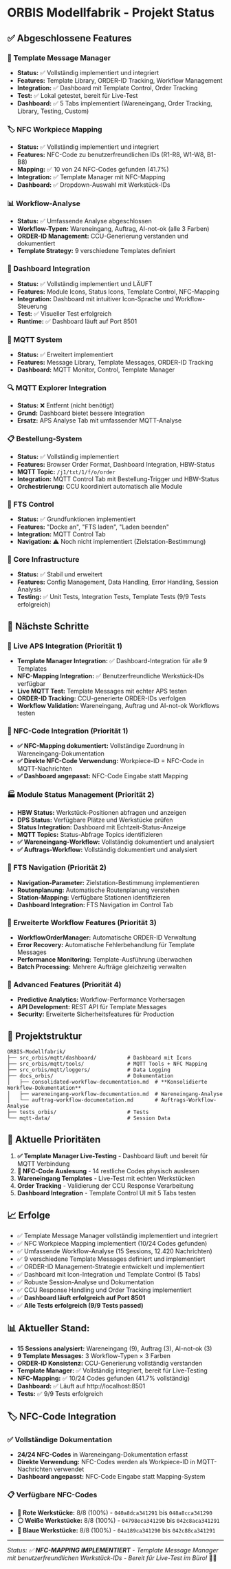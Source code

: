 # ORBIS Modellfabrik - Projekt Status

## ✅ Abgeschlossene Features

### 🎯 Template Message Manager
- **Status:** ✅ Vollständig implementiert und integriert
- **Features:** Template Library, ORDER-ID Tracking, Workflow Management
- **Integration:** ✅ Dashboard mit Template Control, Order Tracking
- **Test:** ✅ Lokal getestet, bereit für Live-Test
- **Dashboard:** ✅ 5 Tabs implementiert (Wareneingang, Order Tracking, Library, Testing, Custom)

### 🏷️ NFC Workpiece Mapping
- **Status:** ✅ Vollständig implementiert und integriert
- **Features:** NFC-Code zu benutzerfreundlichen IDs (R1-R8, W1-W8, B1-B8)
- **Mapping:** ✅ 10 von 24 NFC-Codes gefunden (41.7%)
- **Integration:** ✅ Template Manager mit NFC-Mapping
- **Dashboard:** ✅ Dropdown-Auswahl mit Werkstück-IDs

### 📊 Workflow-Analyse
- **Status:** ✅ Umfassende Analyse abgeschlossen
- **Workflow-Typen:** Wareneingang, Auftrag, AI-not-ok (alle 3 Farben)
- **ORDER-ID Management:** CCU-Generierung verstanden und dokumentiert
- **Template Strategy:** 9 verschiedene Templates definiert

### 🎨 Dashboard Integration
- **Status:** ✅ Vollständig implementiert und LÄUFT
- **Features:** Module Icons, Status Icons, Template Control, NFC-Mapping
- **Integration:** Dashboard mit intuitiver Icon-Sprache und Workflow-Steuerung
- **Test:** ✅ Visueller Test erfolgreich
- **Runtime:** ✅ Dashboard läuft auf Port 8501

### 📡 MQTT System
- **Status:** ✅ Erweitert implementiert
- **Features:** Message Library, Template Messages, ORDER-ID Tracking
- **Dashboard:** MQTT Monitor, Control, Template Manager

### 🔍 MQTT Explorer Integration
- **Status:** ❌ Entfernt (nicht benötigt)
- **Grund:** Dashboard bietet bessere Integration
- **Ersatz:** APS Analyse Tab mit umfassender MQTT-Analyse

### 📋 Bestellung-System
- **Status:** ✅ Vollständig implementiert
- **Features:** Browser Order Format, Dashboard Integration, HBW-Status
- **MQTT Topic:** `/j1/txt/1/f/o/order`
- **Integration:** MQTT Control Tab mit Bestellung-Trigger und HBW-Status
- **Orchestrierung:** CCU koordiniert automatisch alle Module

### 🚗 FTS Control
- **Status:** ✅ Grundfunktionen implementiert
- **Features:** "Docke an", "FTS laden", "Laden beenden"
- **Integration:** MQTT Control Tab
- **Navigation:** ⚠️ Noch nicht implementiert (Zielstation-Bestimmung)

### 🔧 Core Infrastructure
- **Status:** ✅ Stabil und erweitert
- **Features:** Config Management, Data Handling, Error Handling, Session Analysis
- **Testing:** ✅ Unit Tests, Integration Tests, Template Tests (9/9 Tests erfolgreich)

## 🚧 Nächste Schritte

### 🔗 Live APS Integration (Priorität 1)
- **Template Manager Integration:** ✅ Dashboard-Integration für alle 9 Templates
- **NFC-Mapping Integration:** ✅ Benutzerfreundliche Werkstück-IDs verfügbar
- **Live MQTT Test:** Template Messages mit echter APS testen
- **ORDER-ID Tracking:** CCU-generierte ORDER-IDs verfolgen
- **Workflow Validation:** Wareneingang, Auftrag und AI-not-ok Workflows testen

### 📱 NFC-Code Integration (Priorität 1)
- **✅ NFC-Mapping dokumentiert:** Vollständige Zuordnung in Wareneingang-Dokumentation
- **✅ Direkte NFC-Code Verwendung:** Workpiece-ID = NFC-Code in MQTT-Nachrichten
- **✅ Dashboard angepasst:** NFC-Code Eingabe statt Mapping

### 🏭 Module Status Management (Priorität 2)
- **HBW Status:** Werkstück-Positionen abfragen und anzeigen
- **DPS Status:** Verfügbare Plätze und Werkstücke prüfen
- **Status Integration:** Dashboard mit Echtzeit-Status-Anzeige
- **MQTT Topics:** Status-Abfrage Topics identifizieren
- **✅ Wareneingang-Workflow:** Vollständig dokumentiert und analysiert
- **✅ Auftrags-Workflow:** Vollständig dokumentiert und analysiert

### 🚗 FTS Navigation (Priorität 2)
- **Navigation-Parameter:** Zielstation-Bestimmung implementieren
- **Routenplanung:** Automatische Routenplanung verstehen
- **Station-Mapping:** Verfügbare Stationen identifizieren
- **Dashboard Integration:** FTS Navigation im Control Tab

### 🎯 Erweiterte Workflow Features (Priorität 3)
- **WorkflowOrderManager:** Automatische ORDER-ID Verwaltung
- **Error Recovery:** Automatische Fehlerbehandlung für Template Messages
- **Performance Monitoring:** Template-Ausführung überwachen
- **Batch Processing:** Mehrere Aufträge gleichzeitig verwalten

### 🚀 Advanced Features (Priorität 4)
- **Predictive Analytics:** Workflow-Performance Vorhersagen
- **API Development:** REST API für Template Messages
- **Security:** Erweiterte Sicherheitsfeatures für Production

## 📁 Projektstruktur

```
ORBIS-Modellfabrik/
├── src_orbis/mqtt/dashboard/          # Dashboard mit Icons
├── src_orbis/mqtt/tools/              # MQTT Tools + NFC Mapping
├── src_orbis/mqtt/loggers/            # Data Logging
├── docs_orbis/                        # Dokumentation
│   ├── consolidated-workflow-documentation.md  # **Konsolidierte Workflow-Dokumentation**
│   ├── wareneingang-workflow-documentation.md  # Wareneingang-Analyse
│   └── auftrag-workflow-documentation.md       # Auftrags-Workflow-Analyse
├── tests_orbis/                       # Tests
└── mqtt-data/                         # Session Data
```

## 🎯 Aktuelle Prioritäten

1. **✅ Template Manager Live-Testing** - Dashboard läuft und bereit für MQTT Verbindung
2. **📱 NFC-Code Auslesung** - 14 restliche Codes physisch auslesen
3. **Wareneingang Templates** - Live-Test mit echten Werkstücken
4. **Order Tracking** - Validierung der CCU Response Verarbeitung
5. **Dashboard Integration** - Template Control UI mit 5 Tabs testen

## 📈 Erfolge

- ✅ Template Message Manager vollständig implementiert und integriert
- ✅ NFC Workpiece Mapping implementiert (10/24 Codes gefunden)
- ✅ Umfassende Workflow-Analyse (15 Sessions, 12.420 Nachrichten)
- ✅ 9 verschiedene Template Messages definiert und implementiert
- ✅ ORDER-ID Management-Strategie entwickelt und implementiert
- ✅ Dashboard mit Icon-Integration und Template Control (5 Tabs)
- ✅ Robuste Session-Analyse und Dokumentation
- ✅ CCU Response Handling und Order Tracking implementiert
- ✅ **Dashboard läuft erfolgreich auf Port 8501**
- ✅ **Alle Tests erfolgreich (9/9 Tests passed)**

## 📊 **Aktueller Stand:**

- **15 Sessions analysiert:** Wareneingang (9), Auftrag (3), AI-not-ok (3)
- **9 Template Messages:** 3 Workflow-Typen × 3 Farben
- **ORDER-ID Konsistenz:** CCU-Generierung vollständig verstanden
- **Template Manager:** ✅ Vollständig integriert, bereit für Live-Testing
- **NFC-Mapping:** ✅ 10/24 Codes gefunden (41.7% vollständig)
- **Dashboard:** ✅ Läuft auf http://localhost:8501
- **Tests:** ✅ 9/9 Tests erfolgreich

## 🏷️ NFC-Code Integration

### ✅ Vollständige Dokumentation
- **24/24 NFC-Codes** in Wareneingang-Dokumentation erfasst
- **Direkte Verwendung:** NFC-Codes werden als Workpiece-ID in MQTT-Nachrichten verwendet
- **Dashboard angepasst:** NFC-Code Eingabe statt Mapping-System

### 📋 Verfügbare NFC-Codes
- **🔴 Rote Werkstücke:** 8/8 (100%) - `040a8dca341291` bis `048a8cca341290`
- **⚪ Weiße Werkstücke:** 8/8 (100%) - `04798eca341290` bis `042c8aca341291`
- **🔵 Blaue Werkstücke:** 8/8 (100%) - `04a189ca341290` bis `042c88ca341291`

---

*Status: ✅ **NFC-MAPPING IMPLEMENTIERT** - Template Message Manager mit benutzerfreundlichen Werkstück-IDs - Bereit für Live-Test im Büro!* 🚀✨
